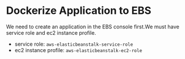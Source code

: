 # Dockerize Application to EBS

We need to create an application in the EBS console first.We
must have service role and ec2 instance profile.

- service role: `aws-elasticbeanstalk-service-role`
- ec2 instance profile: `aws-elasticbeanstalk-ec2-role`

